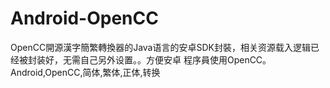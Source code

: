 # Android-OpenCC
OpenCC開源漢字簡繁轉換器的Java语言的安卓SDK封裝，相关资源载入逻辑已经被封装好，无需自己另外设置。。方便安卓 程序員使用OpenCC。 Android,OpenCC,简体,繁体,正体,转换
